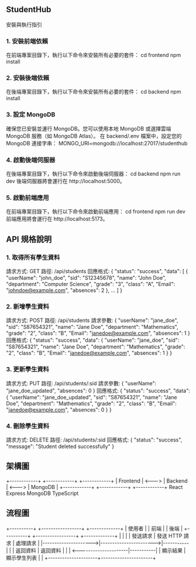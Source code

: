 ## StudentHub
 安裝與執行指引
### 1. 安裝前端依賴
在前端專案目錄下，執行以下命令來安裝所有必要的套件：
cd frontend
npm install

### 2. 安裝後端依賴
在後端專案目錄下，執行以下命令來安裝所有必要的套件：
cd backend
npm install

### 3. 設定 MongoDB
確保您已安裝並運行 MongoDB。您可以使用本地 MongoDB 或選擇雲端 MongoDB 服務（如 MongoDB Atlas）。
在 backend/.env 檔案中，設定您的 MongoDB 連接字串：
MONGO_URI=mongodb://localhost:27017/studenthub

### 4. 啟動後端伺服器
在後端專案目錄下，執行以下命令來啟動後端伺服器：
cd backend
npm run dev
後端伺服器將會運行在 http://localhost:5000。

### 5. 啟動前端應用
在前端專案目錄下，執行以下命令來啟動前端應用：
cd frontend
npm run dev
前端應用將會運行在 http://localhost:5173。

## API 規格說明
### 1. 取得所有學生資料
請求方式: GET
路徑: /api/students
回應格式:
{
  "status": "success",
  "data": [
    {
      "userName": "john_doe",
      "sid": "S12345678",
      "name": "John Doe",
      "department": "Computer Science",
      "grade": "3",
      "class": "A",
      "Email": "johndoe@example.com",
      "absences": 2
    },
    ...
  ]
}

### 2. 新增學生資料
請求方式: POST
路徑: /api/students
請求參數:
{
  "userName": "jane_doe",
  "sid": "S87654321",
  "name": "Jane Doe",
  "department": "Mathematics",
  "grade": "2",
  "class": "B",
  "Email": "janedoe@example.com",
  "absences": 1
}
回應格式:
{
  "status": "success",
  "data": {
    "userName": "jane_doe",
    "sid": "S87654321",
    "name": "Jane Doe",
    "department": "Mathematics",
    "grade": "2",
    "class": "B",
    "Email": "janedoe@example.com",
    "absences": 1
  }
}

### 3. 更新學生資料
請求方式: PUT
路徑: /api/students/:sid
請求參數:
{
  "userName": "jane_doe_updated",
  "absences": 0
}
回應格式:
{
  "status": "success",
  "data": {
    "userName": "jane_doe_updated",
    "sid": "S87654321",
    "name": "Jane Doe",
    "department": "Mathematics",
    "grade": "2",
    "class": "B",
    "Email": "janedoe@example.com",
    "absences": 0
  }
}

### 4. 刪除學生資料
請求方式: DELETE
路徑: /api/students/:sid
回應格式:
{
  "status": "success",
  "message": "Student deleted successfully"
}

## 架構圖
+------------+       +------------+       +------------+
|  Frontend  | <---> |  Backend   | <---> |  MongoDB   |
+------------+       +------------+       +------------+
    React                Express            MongoDB
    TypeScript
## 流程圖
+----------+       +-----------------+       +-------------+
|  使用者  |       |     前端        |       |   後端      |
+----------+       +-----------------+       +-------------+
    |                     |                        |
    | 發送請求             | 發送 HTTP 請求          | 處理請求   |
    |--------------------->|----------------------->|-----------|
    |                     | 返回資料              | 返回資料   |
    |                     | <---------------------|-----------|
    | 顯示結果             | 顯示學生列表          |             |
    +---------------------+----------------------+
